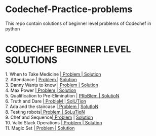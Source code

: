 # Codechef-Practice-problems
This repo contain solutions of beginner level problems of Codechef in python
<h1>              CODECHEF BEGINNER LEVEL SOLUTIONS        </h1>
1. When to Take Medicine |<a href = "https://www.codechef.com/problems/MEDIC"> Problem </a>|<a href="https://github.com/ishul07/Codechef-Practice-problems/blob/master/When%20to%20take%20medicine.py"> Solution </a> </br>
2. Attendance | <a href ="https://www.codechef.com/problems/ATTND"> Problem </a>| <a href="https://github.com/ishul07/Codechef-Practice-problems/blob/master/Attendance.py"> Solution </a> </br>
3. Danny Wants to know |<a href="https://www.codechef.com/problems/DANOW"> Problem </a>|<a href="https://github.com/ishul07/Codechef-Practice-problems/blob/master/Danny%20Wants%20to%20know.py"> Solution </a> </br>
4. Max Power |<a href="https://www.codechef.com/problems/MAX2"> Problem </a>|<a href="https://github.com/ishul07/Codechef-Practice-problems/blob/master/Max%20Power.py"> Solution </a> </br>
5. Qualification to Pre-Elimination | <a href="https://www.codechef.com/problems/QUALPREL">PRoBlem </a> |<a href="https://github.com/ishul07/Codechef-Practice-problems/blob/master/Qualifying%20to%20pre%20elemination.py" > SolutioN </a> <br>
6. Truth and Dare |<a href="https://www.codechef.com/problems/TRUEDARE" > ProbleM </a>|<a href="https://github.com/ishul07/Codechef-Practice-problems/blob/master/Truth%20and%20Dare.py" > SolUTion </a> <br>
7. Ada and the staircase |<a href="https://www.codechef.com/problems/ADASTAIR"> Problem </a>| <a href="https://github.com/ishul07/Codechef-Practice-problems/blob/master/Ada%20and%20the%20staircase.py">SolutIoN </a> <br>
8. Testing robots|<a href="https://www.codechef.com/problems/TSTROBOT"> Problem </a>|<a href="https://github.com/ishul07/Codechef-Practice-problems/blob/master/Testing%20robots.py"> SoLuTioN</a> <br>
9. Chef and Sequence|<a href="https://www.codechef.com/problems/CHFAR" > Problem</a> | <a href="https://github.com/ishul07/Codechef-Practice-problems/blob/master/Chef%20and%20sequence.py"> Solution </a> <br>
10. Valid Stack Operations |<a href="https://www.codechef.com/problems/VALIDSTK"> Problem </a> |<a href="https://github.com/ishul07/Codechef-Practice-problems/blob/master/Valid%20sTack%20operations.py"> Solution </a> <br>
11. Magic Set |<a href="https://www.codechef.com/problems/MGCSET"> Problem </a>|<a href="https://github.com/ishul07/Codechef-Practice-problems/blob/master/Magic%20set.py"> Solution </a> <br>
